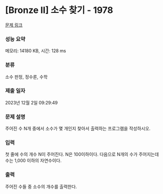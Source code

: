 # [Bronze II] 소수 찾기 - 1978 

[문제 링크](https://www.acmicpc.net/problem/1978) 

### 성능 요약

메모리: 14180 KB, 시간: 128 ms

### 분류

소수 판정, 정수론, 수학

### 제출 일자

2023년 12월 2일 09:29:49

### 문제 설명

<p style="user-select: auto !important;">주어진 수 N개 중에서 소수가 몇 개인지 찾아서 출력하는 프로그램을 작성하시오.</p>

### 입력 

 <p style="user-select: auto !important;">첫 줄에 수의 개수 N이 주어진다. N은 100이하이다. 다음으로 N개의 수가 주어지는데 수는 1,000 이하의 자연수이다.</p>

### 출력 

 <p style="user-select: auto !important;">주어진 수들 중 소수의 개수를 출력한다.</p>

